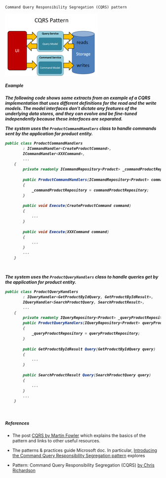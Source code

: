     Command Query Responsibility Segregation (CQRS) pattern

<img src="./cqsr_pattern.png" max-height="400" alt="cqsr pattern"/> 

 <h5>Example<h5/>

The following code shows some extracts from an example of a CQRS implementation that uses different definitions for the read and the write models. The model interfaces don't dictate any features of the underlying data stores, and they can evolve and be fine-tuned independently because these interfaces are separated.

The system uses the ```ProductCommandHandlers``` class to handle commands sent by the application for product entity.

```csharp
public class ProductCommandHandlers 
        : ICommandHandler<CreateProductCommand>,
        ICommandHandler<XXXCommand>,
        ...
    {
        private readonly ICommandRepository<Product> _commandProductRepository;

        public ProductCommandHandlers(ICommandRepository<Product> commandProductRepository)
        {
            _commandProductRepository = commandProductRepository;
        }

        public void Execute(CreateProductCommand command)
        {
            ...
        }

        public void Execute(XXXCommand command)
        {
            ...
        }
        ...
    }
```
<br/>

 The system uses the ```ProductQueryHandlers``` class to handle queries get by the application for product entity.
```csharp
public class ProductQueryHandlers 
        : IQueryHandler<GetProductByIdQuery, GetProductByIdResult>,
        IQueryHandler<SearchProductQuery, SearchProductResult>,
        ...
    {
        private readonly IQueryRepository<Product> _queryProductRepository;
        public ProductQueryHandlers(IQueryRepository<Product> queryProductRepository)
        {
            _queryProductRepository = queryProductRepository;
        }

        public GetProductByIdResult Query(GetProductByIdQuery query)
        {
            ...
        }

        public SearchProductResult Query(SearchProductQuery query)
        {
            ...
        }
        ...
    }
```

<br/>
<h5>References</h5>

- The post [CQRS by Martin Fowler](https://martinfowler.com/bliki/CQRS.html) which explains the basics of the pattern and links to other useful resources.

- The patterns & practices guide Microsoft doc. In particular, [Introducing the Command Query Responsibility Segregation pattern](https://docs.microsoft.com/en-us/azure/architecture/patterns/cqrs) explores

- Pattern: Command Query Responsibility Segregation (CQRS) [by Chris Richardson](https://microservices.io/patterns/data/cqrs.html)
